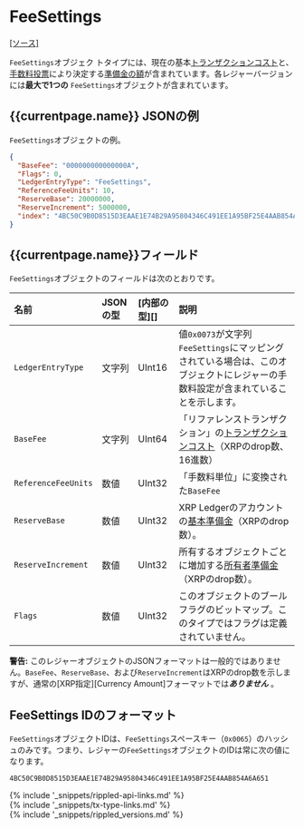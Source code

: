 # FeeSettings
[[ソース]<br>](https://github.com/ripple/rippled/blob/master/src/ripple/protocol/impl/LedgerFormats.cpp#L115-L120 "Source")

`FeeSettings`オブジェク
トタイプには、現在の基本[トランザクションコスト](transaction-cost.html)と、[手数料投票](fee-voting.html)により決定する[準備金の額](reserves.html)が含まれています。各レジャーバージョンには**最大で1つの** `FeeSettings`オブジェクトが含まれています。

## {{currentpage.name}} JSONの例

`FeeSettings`オブジェクトの例。

```json
{
  "BaseFee": "000000000000000A",
  "Flags": 0,
  "LedgerEntryType": "FeeSettings",
  "ReferenceFeeUnits": 10,
  "ReserveBase": 20000000,
  "ReserveIncrement": 5000000,
  "index": "4BC50C9B0D8515D3EAAE1E74B29A95804346C491EE1A95BF25E4AAB854A6A651"
}
```

## {{currentpage.name}}フィールド

`FeeSettings`オブジェクトのフィールドは次のとおりです。

| 名前                | JSONの型 | [内部の型][] | 説明            |
|:--------------------|:----------|:------------------|:-----------------------|
| `LedgerEntryType`   | 文字列    | UInt16            | 値`0x0073`が文字列`FeeSettings`にマッピングされている場合は、このオブジェクトにレジャーの手数料設定が含まれていることを示します。 |
| `BaseFee`           | 文字列    | UInt64            | 「リファレンストランザクション」の[トランザクションコスト](transaction-cost.html)（XRPのdrop数、16進数） |
| `ReferenceFeeUnits` | 数値    | UInt32            | 「手数料単位」に変換された`BaseFee` |
| `ReserveBase`       | 数値    | UInt32            | XRP Ledgerのアカウントの[基本準備金](reserves.html#基本準備金と所有者準備金)（XRPのdrop数）。 |
| `ReserveIncrement`  | 数値    | UInt32            | 所有するオブジェクトごとに増加する[所有者準備金](reserves.html#基本準備金と所有者準備金)（XRPのdrop数）。 |
| `Flags`             | 数値    | UInt32            | このオブジェクトのブールフラグのビットマップ。このタイプではフラグは定義されていません。 |

**警告:** このレジャーオブジェクトのJSONフォーマットは一般的ではありません。`BaseFee`、`ReserveBase`、および`ReserveIncrement`はXRPのdrop数を示しますが、通常の[XRP指定][Currency Amount]フォーマットでは***ありません*** 。

## FeeSettings IDのフォーマット

`FeeSettings`オブジェクトIDは、`FeeSettings`スペースキー（`0x0065`）のハッシュのみです。つまり、レジャーの`FeeSettings`オブジェクトのIDは常に次の値になります。

```
4BC50C9B0D8515D3EAAE1E74B29A95804346C491EE1A95BF25E4AAB854A6A651
```

<!--{# common link defs #}-->
{% include '_snippets/rippled-api-links.md' %}			
{% include '_snippets/tx-type-links.md' %}			
{% include '_snippets/rippled_versions.md' %}
